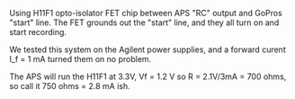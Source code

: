 Using H11F1 opto-isolator FET chip between APS "RC" output and GoPros "start" line. The FET grounds out the "start" line, and they all turn on and start recording.

We tested this system on the Agilent power supplies, and a forward curent I_f = 1 mA turned them on no problem.

The APS will run the H11F1 at 3.3V, Vf = 1.2 V so R = 2.1V/3mA = 700 ohms, so call it 750 ohms = 2.8 mA ish.


